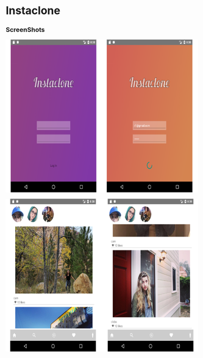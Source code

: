 # Instaclone


### ScreenShots
![Screen-Shot-1](https://github.com/rezn5447/Instaclone/blob/master/AppShot1.png)

![Screen-Shot-2](https://github.com/rezn5447/Instaclone/blob/master/AppShot2.png)
